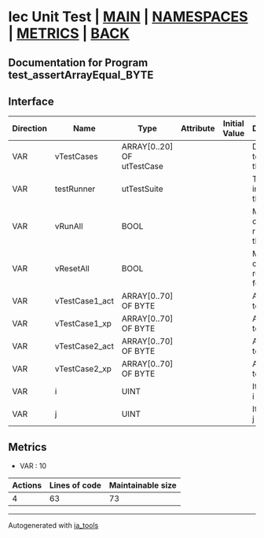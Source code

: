 # Iec Unit Test | [MAIN] | [NAMESPACES] | [METRICS] | [BACK]  

## Documentation for Program test_assertArrayEqual_BYTE  

## Interface  

| Direction | Name | Type | Attribute | Initial Value | Documentation |
| --------- | ---- | ---- | --------- | ------------- | ------------- |
| VAR | vTestCases | ARRAY[0..20] OF utTestCase |  |  | Definition of all test cases for this POU |  
| VAR | testRunner | utTestSuite |  |  | Test Suite fb instance to run the tests |  
| VAR | vRunAll | BOOL |  |  | Manual command to run all tests for this POU |  
| VAR | vResetAll | BOOL |  |  | Manual command to reset all tests for this POU |  
| VAR | vTestCase1_act | ARRAY[0..70] OF BYTE |  |  | Array data 1 of test case 1 |  
| VAR | vTestCase1_xp | ARRAY[0..70] OF BYTE |  |  | Array data 2 of test case 1 |  
| VAR | vTestCase2_act | ARRAY[0..70] OF BYTE |  |  | Array data 3 of test case 2 |  
| VAR | vTestCase2_xp | ARRAY[0..70] OF BYTE |  |  | Array data 4 of test case 2 |  
| VAR | i | UINT |  |  | Iterator variable i |  
| VAR | j | UINT |  |  | Iterator variable j |  


## Metrics  

- VAR : 10

| Actions | Lines of code | Maintainable size |
| ------- | ------------- | ----------------- |
| 4 | 63 | 73 |

---
Autogenerated with [ia_tools](https://github.com/tkucic/ia_tools)  

[MAIN]: ../../../../index.md
[NAMESPACES]: ../../nsList.md
[METRICS]: ../../../metrics.md
[BACK]: ../nsMain.md
